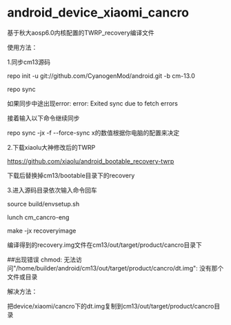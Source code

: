 # android_device_xiaomi_cancro
基于秋大aosp6.0内核配置的TWRP_recovery编译文件

使用方法：

1.同步cm13源码

repo init -u git://github.com/CyanogenMod/android.git -b cm-13.0

repo sync

如果同步中途出现error: error: Exited sync due to fetch errors 

接着输入以下命令继续同步

repo sync -jx -f --force-sync  x的数值根据你电脑的配置来决定

2.下载xiaolu大神修改后的TWRP

https://github.com/xiaolu/android_bootable_recovery-twrp

下载后替换掉cm13/bootable目录下的recovery

3.进入源码目录依次输入命令回车

source build/envsetup.sh

lunch cm_cancro-eng

make -jx recoveryimage

编译得到的recovery.img文件在cm13/out/target/product/cancro目录下

##出现错误
chmod: 无法访问"/home/builder/android/cm13/out/target/product/cancro/dt.img": 没有那个文件或目录

解决方法：

把device/xiaomi/cancro下的dt.img复制到cm13/out/target/product/cancro目录
